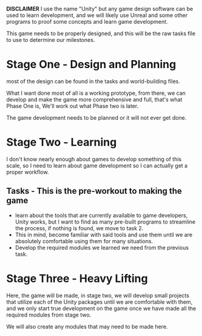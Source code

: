 **DISCLAIMER** I use the name "Unity" but any game design software can be used to learn development, and we will likely use Unreal and some other programs to proof some concepts and learn game development.


This game needs to be properly designed, and this will be the raw tasks file to use to determine our milestones.

# Stage One - Design and Planning
most of the design can be found in the tasks and world-building files.

What I want done most of all is a working prototype, from there, we can develop and make the game more comprehensive and full, that's what Phase One is, We'll work out what Phase two is later.

The game development needs to be planned or it will not ever get done.

# Stage Two - Learning
I don't know nearly enough about games to develop something of this scale, so I need to learn about game development so I can actually get a proper workflow.

## Tasks - This is the pre-workout to making the game
 - learn about the tools that are currently available to game developers, Unity works, but I want to find as many pre-built programs to streamline the process, if nothing is found, we move to task 2.
 - This in mind, become familiar with said tools and use them until we are absolutely comfortable using them for many situations.
 - Develop the required modules we learned we need from the previous task.
# Stage Three - Heavy Lifting
Here, the game will be made, in stage two, we will develop small projects that utilize each of the Unity packages until we are comfortable with them, and we only start true development on the game once we have made all the required modules from stage two.

We will also create any modules that may need to be made here.
